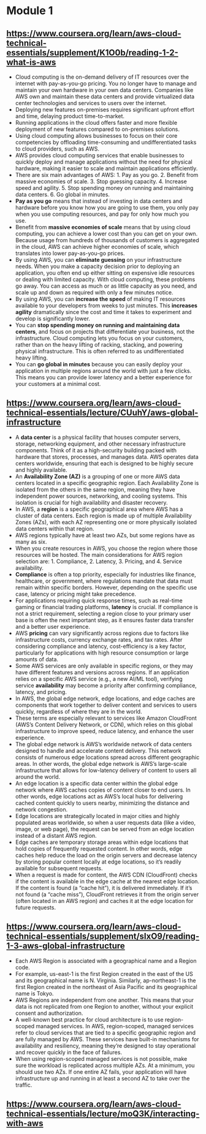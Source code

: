 # Module 1

## https://www.coursera.org/learn/aws-cloud-technical-essentials/supplement/K1O0b/reading-1-2-what-is-aws

- Cloud computing is the on-demand delivery of IT resources over the internet with pay-as-you-go pricing. You no longer have to manage and maintain your own hardware in your own data centers. Companies like AWS own and maintain these data centers and provide virtualized data center technologies and services to users over the internet.
- Deploying new features on-premises requires significant upfront effort and time, delaying product time-to-market.
- Running applications in the cloud offers faster and more flexible deployment of new features compared to on-premises solutions.
- Using cloud computing allows businesses to focus on their core competencies by offloading time-consuming and undifferentiated tasks to cloud providers, such as AWS.
- AWS provides cloud computing services that enable businesses to quickly deploy and manage applications without the need for physical hardware, making it easier to scale and maintain applications efficiently.
- There are six main advantages of AWS: 1. Pay as you go. 2. Benefit from massive economies of scale. 3. Stop guessing capacity. 4. Increase speed and agility. 5. Stop spending money on running and maintaining data centers. 6. Go global in minutes.
- **Pay as you go** means that instead of investing in data centers and hardware before you know how you are going to use them, you only pay when you use computing resources, and pay for only how much you use.
- Benefit from **massive economies of scale** means that by using cloud computing, you can achieve a lower cost than you can get on your own. Because usage from hundreds of thousands of customers is aggregated in the cloud, AWS can achieve higher economies of scale, which translates into lower pay-as-you-go prices.
- By using AWS, you can **eliminate guessing** on your infrastructure needs. When you make a capacity decision prior to deploying an application, you often end up either sitting on expensive idle resources or dealing with limited capacity. With cloud computing, these problems go away. You can access as much or as little capacity as you need, and scale up and down as required with only a few minutes notice.
- By using AWS, you can **increase the speed** of making IT resources available to your developers from weeks to just minutes. This **increases agility** dramatically since the cost and time it takes to experiment and develop is significantly lower.
- You can **stop spending money on running and maintaining data centers**, and focus on projects that differentiate your business, not the infrastructure. Cloud computing lets you focus on your customers, rather than on the heavy lifting of racking, stacking, and powering physical infrastructure. This is often referred to as undifferentiated heavy lifting.
- You can **go global in minutes** because you can easily deploy your application in multiple regions around the world with just a few clicks. This means you can provide lower latency and a better experience for your customers at a minimal cost.

## https://www.coursera.org/learn/aws-cloud-technical-essentials/lecture/CUuhY/aws-global-infrastructure

- A **data center** is a physical facility that houses computer servers, storage, networking equipment, and other necessary infrastructure components. Think of it as a high-security building packed with hardware that stores, processes, and manages data. AWS operates data centers worldwide, ensuring that each is designed to be highly secure and highly available.
- An **Availability Zone (AZ)** is a grouping of one or more AWS data centers located in a specific geographic region. Each Availability Zone is isolated from the others in the same region, meaning they have independent power sources, networking, and cooling systems. This isolation is crucial for high availability and disaster recovery.
- In AWS, a **region** is a specific geographical area where AWS has a cluster of data centers. Each region is made up of multiple Availability Zones (AZs), with each AZ representing one or more physically isolated data centers within that region.
- AWS regions typically have at least two AZs, but some regions have as many as six.
- When you create resources in AWS, you choose the region where those resources will be hosted. The main considerations for AWS region selection are: 1. Compliance, 2. Latency, 3. Pricing, and 4. Service availability.
- **Compliance** is often a top priority, especially for industries like finance, healthcare, or government, where regulations mandate that data must remain within specific borders. However, depending on the specific use case, latency or pricing might take precedence.
- For applications requiring quick response times, such as real-time gaming or financial trading platforms, **latency** is crucial. If compliance is not a strict requirement, selecting a region close to your primary user base is often the next important step, as it ensures faster data transfer and a better user experience.
- AWS **pricing** can vary significantly across regions due to factors like infrastructure costs, currency exchange rates, and tax rates. After considering compliance and latency, cost-efficiency is a key factor, particularly for applications with high resource consumption or large amounts of data.
- Some AWS services are only available in specific regions, or they may have different features and versions across regions. If an application relies on a specific AWS service (e.g., a new AI/ML tool), verifying service **availability** may become a priority after confirming compliance, latency, and pricing.
- In AWS, the global edge network, edge locations, and edge caches are components that work together to deliver content and services to users quickly, regardless of where they are in the world.
- These terms are especially relevant to services like Amazon CloudFront (AWS’s Content Delivery Network, or CDN), which relies on this global infrastructure to improve speed, reduce latency, and enhance the user experience.
- The global edge network is AWS’s worldwide network of data centers designed to handle and accelerate content delivery. This network consists of numerous edge locations spread across different geographic areas. In other words, the global edge network is AWS’s large-scale infrastructure that allows for low-latency delivery of content to users all around the world.
- An edge location is a specific data center within the global edge network where AWS caches copies of content closer to end users. In other words, edge locations act as AWS’s local hubs for delivering cached content quickly to users nearby, minimizing the distance and network congestion.
- Edge locations are strategically located in major cities and highly populated areas worldwide, so when a user requests data (like a video, image, or web page), the request can be served from an edge location instead of a distant AWS region.
- Edge caches are temporary storage areas within edge locations that hold copies of frequently requested content. In other words, edge caches help reduce the load on the origin servers and decrease latency by storing popular content locally at edge locations, so it’s readily available for subsequent requests.
- When a request is made for content, the AWS CDN (CloudFront) checks if the content is available in the edge cache at the nearest edge location. If the content is found (a “cache hit”), it is delivered immediately. If it’s not found (a “cache miss”), CloudFront retrieves it from the origin server (often located in an AWS region) and caches it at the edge location for future requests.

## https://www.coursera.org/learn/aws-cloud-technical-essentials/supplement/sIxO9/reading-1-3-aws-global-infrastructure

- Each AWS Region is associated with a geographical name and a Region code.
- For example, us-east-1 is the first Region created in the east of the US and its geographical name is N. Virginia. Similarly, ap-northeast-1 is the first Region created in the northeast of Asia Pacific and its geographical name is Tokyo.
- AWS Regions are independent from one another. This means that your data is not replicated from one Region to another, without your explicit consent and authorization.
- A well-known best practice for cloud architecture is to use region-scoped managed services. In AWS, region-scoped, managed services refer to cloud services that are tied to a specific geographic region and are fully managed by AWS. These services have built-in mechanisms for availability and resiliency, meaning they’re designed to stay operational and recover quickly in the face of failures.
- When using region-scoped managed services is not possible, make sure the workload is replicated across multiple AZs. At a minimum, you should use two AZs. If one entire AZ fails, your application will have infrastructure up and running in at least a second AZ to take over the traffic.

## https://www.coursera.org/learn/aws-cloud-technical-essentials/lecture/moQ3K/interacting-with-aws
